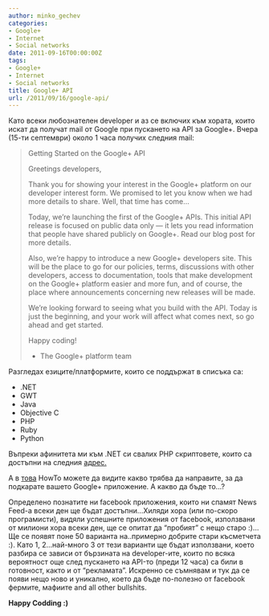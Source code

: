```yaml
---
author: minko_gechev
categories:
- Google+
- Internet
- Social networks
date: 2011-09-16T00:00:00Z
tags:
- Google+
- Internet
- Social networks
title: Google+ API
url: /2011/09/16/google-api/
---
```


Като всеки любознателен developer и аз се включих към хората, които искат да получат mail от Google при пускането на API за Google+. Вчера (15-ти септември) около 1 часа получих следния mail:

> Getting Started on the Google+ API
> 
> Greetings developers,
> 
> Thank you for showing your interest in the Google+ platform on our developer interest form. We promised to let you know when we had more details to share. Well, that time has come&#8230;
> 
> Today, we’re launching the first of the Google+ APIs. This initial API release is focused on public data only — it lets you read information that people have shared publicly on Google+. Read our blog post for more details.
> 
> Also, we’re happy to introduce a new Google+ developers site. This will be the place to go for our policies, terms, discussions with other developers, access to documentation, tools that make development on the Google+ platform easier and more fun, and of course, the place where announcements concerning new releases will be made.
> 
> We’re looking forward to seeing what you build with the API. Today is just the beginning, and your work will affect what comes next, so go ahead and get started.
> 
> Happy coding!
> 
> - The Google+ platform team

Разгледах езиците/платформите, които се поддържат в списъка са:

*   .NET
*   GWT
*   Java
*   Objective C
*   PHP
*   Ruby
*   Python

Въпреки афинитета ми към .NET си свалих PHP скриптовете, които са достъпни на следния [адрес.][1]

А в [това][2] HowTo можете да видите какво трябва да направите, за да подкарате вашето Google+ приложение. А какво да бъде то&#8230;?

Определено познатите ни facebook приложения, които ни спамят News Feed-a всеки ден ще бъдат достъпни&#8230;Хиляди хора (или по-скоро програмисти), видяли успешните приложения от facebook, използвани от милиони хора всеки ден, ще се опитат да &#8220;пробият&#8221; с нещо старо :)&#8230;Ще се появят поне 50 варианта на..примерно добрите стари късметчета :). Като 1, 2&#8230;най-много 3 от тези варианти ще бъдат използвани, което разбира се зависи от бързината на developer-ите, които по всяка вероятност още след пускането на API-то (преди 12 часа) са били в готовност, както и от &#8220;рекламата&#8221;. Искренно се съмнявам и тук да се появи нещо ново и уникално, което да бъде по-полезно от facebook фермите, мафиите and all other bullshits.

**Happy Codding :)**

 [1]: http://google-api-php-client.googlecode.com/files/google-api-php-client-0.4.4.tar.gz
 [2]: http://code.google.com/p/google-api-php-client/